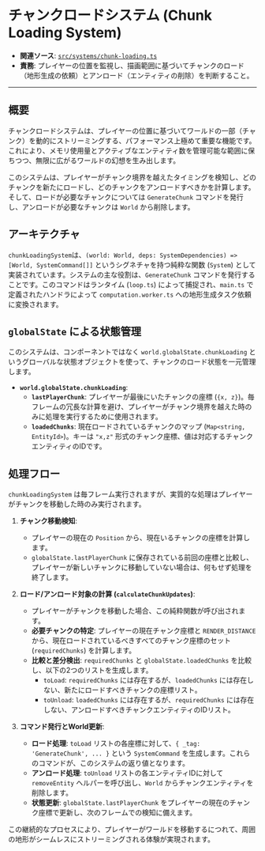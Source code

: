 # チャンクロードシステム (Chunk Loading System)

- **関連ソース**: [`src/systems/chunk-loading.ts`](../../src/systems/chunk-loading.ts)
- **責務**: プレイヤーの位置を監視し、描画範囲に基づいてチャンクのロード（地形生成の依頼）とアンロード（エンティティの削除）を判断すること。

---

## 概要

チャンクロードシステムは、プレイヤーの位置に基づいてワールドの一部（チャンク）を動的にストリーミングする、パフォーマンス上極めて重要な機能です。これにより、メモリ使用量とアクティブなエンティティ数を管理可能な範囲に保ちつつ、無限に広がるワールドの幻想を生み出します。

このシステムは、プレイヤーがチャンク境界を越えたタイミングを検知し、どのチャンクを新たにロードし、どのチャンクをアンロードすべきかを計算します。そして、ロードが必要なチャンクについては `GenerateChunk` コマンドを発行し、アンロードが必要なチャンクは `World` から削除します。

## アーキテクチャ

`chunkLoadingSystem`は、`(world: World, deps: SystemDependencies) => [World, SystemCommand[]]` というシグネチャを持つ純粋な関数 (`System`) として実装されています。システムの主な役割は、`GenerateChunk` コマンドを発行することです。このコマンドはランタイム (`loop.ts`) によって捕捉され、`main.ts` で定義されたハンドラによって `computation.worker.ts` への地形生成タスク依頼に変換されます。

## `globalState` による状態管理

このシステムは、コンポーネントではなく `world.globalState.chunkLoading` というグローバルな状態オブジェクトを使って、チャンクのロード状態を一元管理します。

- **`world.globalState.chunkLoading`**:
  - **`lastPlayerChunk`**: プレイヤーが最後にいたチャンクの座標 (`{x, z}`)。毎フレームの冗長な計算を避け、プレイヤーがチャンク境界を越えた時のみに処理を実行するために使用されます。
  - **`loadedChunks`**: 現在ロードされているチャンクのマップ (`Map<string, EntityId>`)。キーは `"x,z"` 形式のチャンク座標、値は対応するチャンクエンティティのIDです。

## 処理フロー

`chunkLoadingSystem` は毎フレーム実行されますが、実質的な処理はプレイヤーがチャンクを移動した時のみ実行されます。

1.  **チャンク移動検知**:
    - プレイヤーの現在の `Position` から、現在いるチャンクの座標を計算します。
    - `globalState.lastPlayerChunk` に保存されている前回の座標と比較し、プレイヤーが新しいチャンクに移動していない場合は、何もせず処理を終了します。

2.  **ロード/アンロード対象の計算 (`calculateChunkUpdates`)**:
    - プレイヤーがチャンクを移動した場合、この純粋関数が呼び出されます。
    - **必要チャンクの特定**: プレイヤーの現在チャンク座標と `RENDER_DISTANCE` から、現在ロードされているべきすべてのチャンク座標のセット (`requiredChunks`) を計算します。
    - **比較と差分検出**: `requiredChunks` と `globalState.loadedChunks` を比較し、以下の2つのリストを生成します。
      - `toLoad`: `requiredChunks` には存在するが、`loadedChunks` には存在しない、新たにロードすべきチャンクの座標リスト。
      - `toUnload`: `loadedChunks` には存在するが、`requiredChunks` には存在しない、アンロードすべきチャンクエンティティのIDリスト。

3.  **コマンド発行とWorld更新**:
    - **ロード処理**: `toLoad` リストの各座標に対して、`{ _tag: 'GenerateChunk', ... }` という `SystemCommand` を生成します。これらのコマンドが、このシステムの返り値となります。
    - **アンロード処理**: `toUnload` リストの各エンティティIDに対して `removeEntity` ヘルパーを呼び出し、`World` からチャンクエンティティを削除します。
    - **状態更新**: `globalState.lastPlayerChunk` をプレイヤーの現在のチャンク座標で更新し、次のフレームでの検知に備えます。

この継続的なプロセスにより、プレイヤーがワールドを移動するにつれて、周囲の地形がシームレスにストリーミングされる体験が実現されます。
